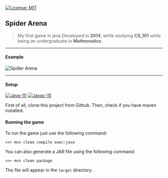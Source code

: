 [![License: MIT](https://img.shields.io/badge/License-MIT-yellow.svg)](https://opensource.org/licenses/MIT)

## Spider Arena
> My first game in java
> Developed in **2014**, while studying **CS_101** while being an undergraduate in **Mathematics**.

-------
#### Example
![Spider Arena](Spider_Arena.gif)

-------
#### Setup
[![Java-15](https://img.shields.io/badge/Java-15-1f425f.svg)](https://www.java.com/pt-BR/) [![Javac-15](https://img.shields.io/badge/Javac-15-1f425f.svg)](https://www.java.com/pt-BR/)

First of all, clone this project from Github. Then, check if you have maven installed.

#### Running the game

To run the game just use the following command:
``` shell script
>>> mvn clean compile exec:java
```

You can also generate a JAR file using the following command:
``` shell script
>>> mvn clean package
```
The file will appear in the `target` directory.
